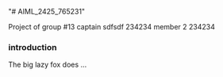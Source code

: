 "# AIML_2425_765231" 

Project of group #13
captain sdfsdf 234234
member 2 234234


### introduction
The big lazy fox does ...